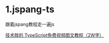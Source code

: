 # 1.jspang-ts

跟着jspang教程走一遍js

[技术胖的 TypeScript免费视频图文教程（2W字）](https://juejin.cn/post/6876240277208563720#heading-79)

